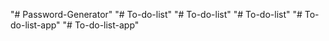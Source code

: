 "# Password-Generator" 
"# To-do-list" 
"# To-do-list" 
"# To-do-list" 
"# To-do-list-app" 
"# To-do-list-app" 
